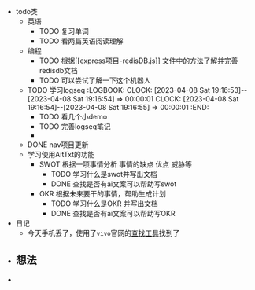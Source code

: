 - todo类
	- 英语
		- TODO 复习单词
		- TODO 看两篇英语阅读理解
	- 编程
		- TODO 根据[[express项目-redisDB.js]] 文件中的方法了解并完善 redisdb文档
		- TODO  可以尝试了解一下这个机器人
	- TODO 学习logseq
	  :LOGBOOK:
	  CLOCK: [2023-04-08 Sat 19:16:53]--[2023-04-08 Sat 19:16:54] =>  00:00:01
	  CLOCK: [2023-04-08 Sat 19:16:54]--[2023-04-08 Sat 19:16:55] =>  00:00:01
	  :END:
		- TODO 看几个小demo
		- TODO  完善logseq笔记
		-
	- DONE nav项目更新
	- 学习使用AitTxt的功能
		- SWOT 根据一项事情分析 事情的缺点 优点 威胁等
			- TODO 学习什么是swot并写出文档
			- DONE  查找是否有ai文案可以帮助写swot
		- OKR 根据未来要干的事情，帮助生成计划
			- TODO 学习什么是OKR 并写出文档
			- DONE  查找是否有ai文案可以帮助写OKR
- 日记
	- 今天手机丢了，使用了`vivo`官网的[查找工具](https://yun.vivo.com.cn/#/home)找到了
- 想法
	-
-